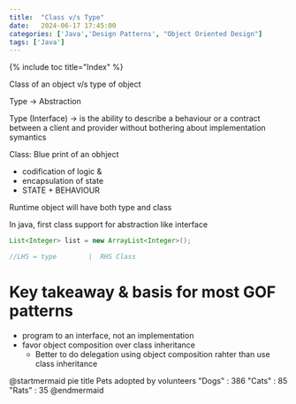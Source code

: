 ```yaml
---
title:  "Class v/s Type"
date:   2024-06-17 17:45:00
categories: ['Java','Design Patterns', "Object Oriented Design"]
tags: ['Java']
---
```


{% include toc title="Index" %}

Class of an object v/s type of object

Type -> Abstraction

Type (Interface) -> is the ability to describe a behaviour or a contract between a client and provider without bothering about implementation symantics


Class: Blue print of an obhject
- codification of logic &
- encapsulation of state
- STATE + BEHAVIOUR

Runtime object will have both type and class

In java, first class support for abstraction like interface

```java
List<Integer> list = new ArrayList<Integer>();

//LHS = type        |  RHS Class
```

# Key takeaway & basis for most GOF patterns
- program to an interface, not an implementation
- favor object composition over class inheritance
  - Better to do delegation using object composition rahter than use class inheritance

@startmermaid
pie title Pets adopted by volunteers
  "Dogs" : 386
  "Cats" : 85
  "Rats" : 35
@endmermaid